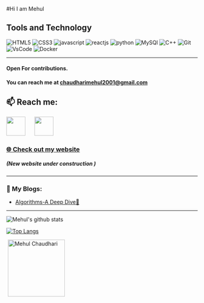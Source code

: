 #Hi I am Mehul 

## Tools and Technology 


![HTML5](https://img.icons8.com/color/48/000000/html-5.png "HTML5") ![CSS3](https://img.icons8.com/color/48/000000/css3.png "CSS3") ![javascript](https://img.icons8.com/color/48/000000/javascript.png "Javascript")  ![reactjs](https://img.icons8.com/plasticine/48/000000/react.png "ReactJs")  ![python](https://img.icons8.com/color/48/000000/python.png "Python") ![MySQl](https://img.icons8.com/ios/48/4a90e2/mysql-logo.png "MySQL") ![C++](https://img.icons8.com/color/48/4a90e2/c-plus-plus-logo.png "C++") ![Git](https://img.icons8.com/color/48/000000/git.png "Git")
![VsCode](https://img.icons8.com/fluent/48/000000/visual-studio-code-2019.png "VsCode") ![Docker](https://img.icons8.com/color/48/000000/docker.png "Docker")
<hr>

#### Open For contributions.

#### You can reach me at [chaudharimehul2001@gmail.com](mailTo:chaudharimehul2001@gmail.com) 
## 📫 Reach me:
<p align="left">
<a href="https://twitter.com/MehulKChaudhari" target="_blank"><img height="50" src="https://img.icons8.com/fluent/96/000000/twitter.png"></a>&nbsp;&nbsp;&nbsp;&nbsp;&nbsp;
<a href="https://www.linkedin.com/in/mehul-chaudhari-3367b6174/" target="_blank"><img height="50"  src="https://img.icons8.com/fluent/96/000000/linkedin.png"/></a>&nbsp;&nbsp;&nbsp;&nbsp;&nbsp;
</p>

### <p><a href="https://mehul-chaudhari.netlify.app/">🌐 Check out my website</a></p> 

##### (New website under construction )

<hr>

### 📕 My Blogs:
<!-- BLOG-POST-LIST:START -->
- [Algorithms-A Deep Dive🤯](https://blog.codestrike.in/algorithms-a-deep-dive)
<!-- BLOG-POST-LIST:END -->

<hr>

![Mehul's github stats](https://github-readme-stats.vercel.app/api?username=mehulkchaudhari&show_icons=true&title_color=ffc857&icon_color=8ac926&text_color=daf7dc&bg_color=151515&hide=["stars"]) 

[![Top Langs](https://github-readme-stats.vercel.app/api/top-langs/?username=mehulkchaudhari&layout=compact&text_color=daf7dc&bg_color=151515)](https://github.com/anuraghazra/github-readme-stats)

&nbsp;<img align="center" height="150em" src="https://github-readme-streak-stats.herokuapp.com/?user=mehulkchaudhari&theme=default" alt="Mehul Chaudhari" />







